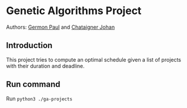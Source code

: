 # Genetic Algorithms Project
Authors: [Germon Paul](https://github.com/pgermon) and [Chataigner Johan](https://github.com/JohanChataigne)

## Introduction

This project tries to compute an optimal schedule given a list of projects with their duration and deadline.

## Run command
 Run `python3 ./ga-projects`


